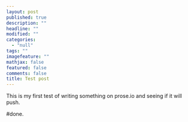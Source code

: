 ```yaml
---
layout: post
published: true
description: ""
headline: ""
modified: ""
categories: 
  - "null"
tags: ""
imagefeature: ""
mathjax: false
featured: false
comments: false
title: Test post
---
```



This is my first test of writing something on prose.io and seeing if it will push.

#done.
